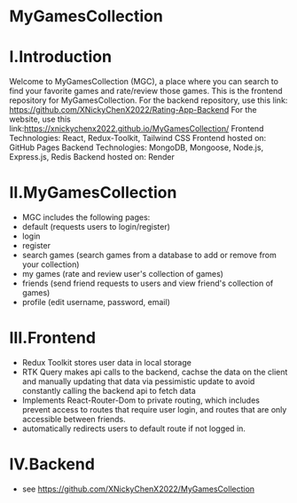 # MyGamesCollection
# I.Introduction
Welcome to MyGamesCollection (MGC), a place where you can search to find your favorite games and rate/review those games. This is the frontend repository for MyGamesCollection. 
For the backend repository, use this link: https://github.com/XNickyChenX2022/Rating-App-Backend
For the website, use this link:https://xnickychenx2022.github.io/MyGamesCollection/
Frontend Technologies: React, Redux-Toolkit, Tailwind CSS
Frontend hosted on: GitHub Pages
Backend Technologies: MongoDB, Mongoose, Node.js, Express.js, Redis 
Backend hosted on: Render
# II.MyGamesCollection
* MGC includes the following pages:
* default (requests users to login/register)
* login
* register
* search games (search games from a database to add or remove from your collection)
* my games (rate and review user's collection of games)
* friends (send friend requests to users and view friend's collection of games)
* profile (edit username, password, email)
# III.Frontend
* Redux Toolkit stores user data in local storage 
* RTK Query makes api calls to the backend, cachse the data on the client and manually updating that data via pessimistic update to avoid constantly calling the backend api to fetch data
* Implements React-Router-Dom to private routing, which includes prevent access to routes that require user login, and routes that are only accessible between friends.
* automatically redirects users to default route if not logged in.
# IV.Backend
* see https://github.com/XNickyChenX2022/MyGamesCollection
